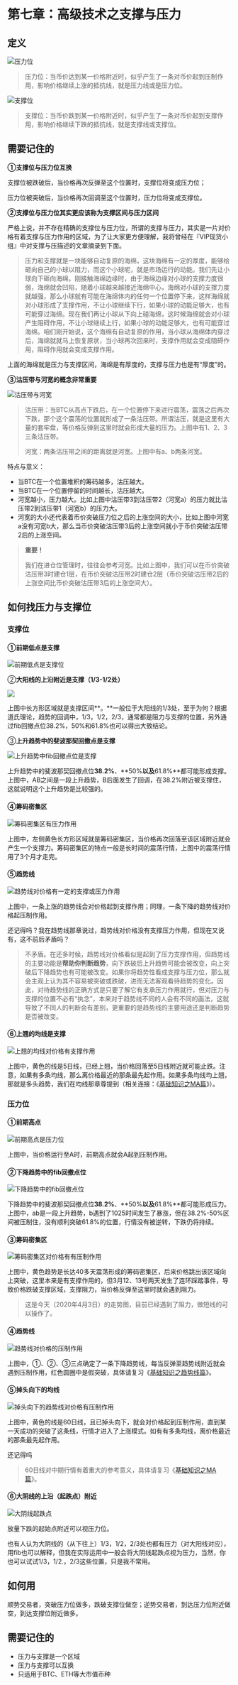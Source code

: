 # 第七章：高级技术之支撑与压力

## 定义

![&#x538B;&#x529B;&#x4F4D;](.gitbook/assets/xnip2020-04-02_19-42-26.jpg)

> 压力位：当币价达到某一价格附近时，似乎产生了一条对币价起到压制作用，影响价格继续上涨的抵抗线，就是压力线或是压力位。

![&#x652F;&#x6491;&#x4F4D;](.gitbook/assets/xnip2020-04-02_19-44-17.jpg)

> 支撑位：当币价跌到某一价格附近时，似乎产生了一条对币价起到支撑作用，影响价格继续下跌的抵抗线，就是支撑线或支撑位。

## 需要记住的

**①支撑位与压力位互换**

支撑位被跌破后，当价格再次反弹至这个位置时，支撑位将变成压力位；

压力位被突破后，当价格再次回调至这个位置时，压力位将变成支撑位。

**②支撑位与压力位其实更应该称为支撑区间与压力区间**

严格上说，并不存在精确的支撑位与压力位，所谓的支撑与压力，其实是一片对价格有着支撑与压力作用的区域，为了让大家更方便理解，我将曾经在『VIP现货小组』中对支撑与压描述的文章摘录到下面。

> 压力和支撑就是一块能够自动复原的海绵，这块海绵有一定的厚度，能够给砸向自己的小球以阻力，而这个小球呢，就是市场运行的动能。我们先让小球向下砸向海绵，刚接触海绵边缘时，由于海绵边缘对小球的支撑力度很弱，海绵就会凹陷，随着小球越来越接近海绵中心，海绵对小球的支撑力度就越强，那么小球就有可能在海绵体内的任何一个位置停下来，这样海绵就对小球形成了支撑作用，不让小球继续下行，如果小球的动能足够大，也有可能穿过海绵。现在我们再让小球从下向上碰海绵，这时候海绵就会对小球产生阻碍作用，不让小球继续上行，如果小球的动能足够大，也有可能穿过海绵。咱们刚开始说，这个海绵有自动复原的作用，当小球从海绵体内穿过后，海绵就就马上恢复原状，当小球再次回来时，支撑作用就会变成阻碍作用，阻碍作用就会变成支撑作用。

上面的海绵就是压力与支撑区间，海绵是有厚度的，支撑与压力也是有“厚度”的。

**③沽压带与河宽的概念非常重要**

![&#x6CBD;&#x538B;&#x5E26;&#x4E0E;&#x6CB3;&#x5BBD;](.gitbook/assets/xnip2020-04-02_21-39-41.jpg)

> 沽压带：当BTC从高点下跌后，在一个位置停下来进行震荡，震荡之后再次下跌，那个这个震荡的位置就形成了一条沽压带。所谓沽压，就是这里有大量的套牢盘，等价格反弹到这里时就会形成大量的压力。上图中有1、2、3三条沽压带。
>
> 河宽：两条沽压带之间的距离就是河宽。上图中有a、b两条河宽。

特点与意义：

* 当BTC在一个位置堆积的筹码越多，沽压越大。
* 当BTC在一个位置停留的时间越长，沽压越大。
* 河宽越小，压力越大。比如上图中沽压带3到沽压带2（河宽a）的压力就比沽压带2到沽压带1（河宽b）的压力大。
* 河宽的大小还代表着币价突破压力位之后的上涨空间的大小，比如上图中河宽a没有河宽b大，那么当币价突破沽压带3后的上涨空间就小于币价突破沽压带2后的上涨空间。

> **重要！**
>
> 我们在进仓位管理时，往往会参考河宽。比如上图中，我们可以在币价突破沽压带3时建仓1层，在币价突破沽压带2时建仓2层（币价突破沽压带2后的上涨空间比币价突破沽压带3后的上涨空间大）。

## **如何找压力与支撑位**

### **支撑位**

#### ①前期低点是支撑

![&#x524D;&#x671F;&#x4F4E;&#x70B9;&#x662F;&#x652F;&#x6491;&#x4F4D;](.gitbook/assets/xnip2020-04-02_23-08-47.png)

②**大阳线的上沿附近是支撑（1/3-1/2处）**

![](.gitbook/assets/xnip2020-04-02_23-15-33.jpg)

上图中长方形区域就是支撑区间**。**一般位于大阳线的1/3处，至于为何？根据道氏理论，趋势的回调中，1/3，1/2，2/3，通常都是阻力与支撑的位置，另外通过fib回撤点位38.2%，50%和61.8%也可以得出大致结论。

③**上升趋势中的斐波那契回撤点是支撑**

![&#x4E0A;&#x5347;&#x8D8B;&#x52BF;&#x4E2D;fib&#x56DE;&#x64A4;&#x70B9;&#x4F4D;&#x662F;&#x652F;&#x6491;](.gitbook/assets/xnip2020-04-02_23-21-41.jpg)

上升趋势中的斐波那契回撤点位**38.2%**、**50%**以及**61.8%**都可能形成支撑。上图中，AB之间是一段上升趋势，B后面发生了回调，在38.2%附近被支撑住，这就说明这个上升趋势是比较强的。

#### ④筹码密集区

![&#x7B79;&#x7801;&#x5BC6;&#x96C6;&#x533A;&#x6709;&#x538B;&#x529B;&#x4F5C;&#x7528;](.gitbook/assets/xnip2020-04-03_06-07-28.jpg)

上图中，左侧黄色长方形区域就是筹码密集区，当价格再次回落至该区域附近就会产生一个支撑力。筹码密集区的特点一般是长时间的震荡行情，上图中的震荡行情用了3个月才走完。

#### ⑤趋势线

![&#x8D8B;&#x52BF;&#x7EBF;&#x5BF9;&#x4EF7;&#x683C;&#x6709;&#x4E00;&#x5B9A;&#x7684;&#x652F;&#x6491;&#x6216;&#x538B;&#x529B;&#x4F5C;&#x7528;](.gitbook/assets/xnip2020-04-03_06-15-47.jpg)

上图中，一条上涨的趋势线会对价格起到支撑作用；同理，一条下降的趋势线对价格起压制作用。

还记得吗？我在趋势线那章说过，趋势线对价格没有支撑压力作用，但现在又说有，这不前后矛盾吗？

> 不矛盾。在还多时候，趋势线对价格看似是起到了压力支撑作用，但趋势线的主要功能是**帮助你判断趋势**，向下跌破后上升趋势可能会被改变，向上突破后下降趋势也有可能被改变。如果你将趋势性看成支撑与压力位，那么就会主观上认为其不容易被突破或跌破，进而无法客观看待趋势的变化。因此，对待趋势线的正确方式是只要了解它有支承压力作用就行，但对压力与支撑的位置不必有“执念”，本来对于趋势线不同的人会有不同的画法，这就导致了不同人的判断会有差别，更重要的是趋势线的主要用途还是判断趋势是否被改变。

#### ⑥上翘的均线是支撑

![&#x4E0A;&#x7FD8;&#x7684;&#x5747;&#x7EBF;&#x5BF9;&#x4EF7;&#x683C;&#x6709;&#x652F;&#x6491;&#x4F5C;&#x7528;](.gitbook/assets/xnip2020-04-03_06-28-18.jpg)

上图中，黄色的线是5日线，已经上翘，当价格回落至5日线附近就可能止跌。注意，如果有多条均线，那么离价格最近的那条最先起作用。如果多条均线均上翘，那就是多头趋势，我们在均线那章尊提到（相关连接：《[基础知识之MA篇](maxian.md)》）。

### 压力位

#### ①前期高点

![&#x524D;&#x671F;&#x9AD8;&#x70B9;&#x662F;&#x538B;&#x529B;&#x4F4D;](.gitbook/assets/xnip2020-04-03_06-36-42.jpg)

上图中，当价格运行至A时，前期高点就会A起到压制作用。

#### ②下降趋势中的fib回撤点位

![&#x4E0B;&#x964D;&#x8D8B;&#x52BF;&#x4E2D;&#x7684;fib&#x56DE;&#x64A4;&#x70B9;&#x4F4D;](.gitbook/assets/xnip2020-04-03_06-43-16.jpg)

下降趋势中的斐波那契回撤点位**38.2%**、**50%**以及**61.8%**都可能形成压力。上图中，ab是一段上升趋势，b遇到了1025时间发生了暴涨，但在38.2%-50%区间被压制住，没有顺利突破61.8%的位置，行情没有被逆转，下跌仍将持续。

#### ③筹码密集区

![&#x7B79;&#x7801;&#x5BC6;&#x96C6;&#x533A;&#x5BF9;&#x4EF7;&#x683C;&#x6709;&#x6709;&#x538B;&#x5236;&#x4F5C;&#x7528;](.gitbook/assets/xnip2020-04-03_06-54-39.jpg)

上图中，黄色趋势是长达40多天震荡形成的筹码密集区，后来价格跳出该区域向上突破，这里本来是有支撑作用的，但3月12、13号两天发生了连环踩踏事件，导致价格跌破支撑区域，支撑阻力，当价格反弹至这里时就会遇到阻力。

> 这是今天（2020年4月3日）的走势图，目前已经遇到了阻力，做短线的可以操作了。

#### ④趋势线

![&#x8D8B;&#x52BF;&#x7EBF;&#x5BF9;&#x4EF7;&#x683C;&#x7684;&#x538B;&#x5236;&#x4F5C;&#x7528;](.gitbook/assets/xnip2020-04-03_07-05-06.jpeg)

上图中，①、②、③三点确定了一条下降趋势线，每当反弹至趋势线附近就会遇到压制作用，红色圆圈中是假突破，具体请复习《[基础知识之趋势线篇](qushixian.md)》。

#### ⑤掉头向下的均线

![&#x6389;&#x5934;&#x5411;&#x4E0B;&#x7684;&#x8D8B;&#x52BF;&#x7EBF;&#x5BF9;&#x4EF7;&#x683C;&#x6709;&#x538B;&#x5236;&#x4F5C;&#x7528;](.gitbook/assets/xnip2020-04-03_07-13-01.jpg)

上图中，黄色的线是60日线，且已掉头向下，就会对价格起到压制作用，直到某一天成功的突破了这条线，行情才进入了上涨模式。如有有多条均线，离价格最近的那条最先起作用。

还记得吗

> 60日线对中期行情有着重大的参考意义，具体请复习《[基础知识之MA篇](maxian.md)》。

#### ⑥大阴线的上沿（起跌点）附近

![&#x5927;&#x9634;&#x7EBF;&#x8D77;&#x8DCC;&#x70B9;](.gitbook/assets/xnip2020-04-03_07-54-33.jpg)

放量下跌的起始点附近可以视压力位。

也有人认为大阴线的（从下往上）1/3，1/2，2/3处也都有压力（对大阳线对应），用fib也可以解释，但我在实际运用中一般会将大阴线起跌点视为压力，当然，你也可以试试1/3，1/2.，2/3这些位置，只是我不常用。

## 如何用

顺势交易者，突破压力位做多，跌破支撑位做空；逆势交易者，到达压力位附近做空，到达支撑位附近做多。

## 需要记住的

* 压力与支撑是一个区域
* 压力与支撑可以互换
* 只适用于BTC、ETH等大市值币种

